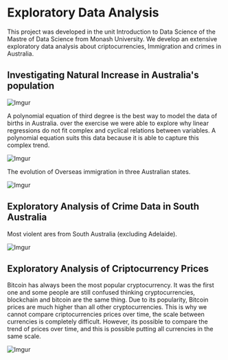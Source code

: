 # Exploratory Data Analysis

This project was developed in the unit Introduction to Data Science of the Mastre of Data Science from Monash University. We develop an extensive exploratory data analysis about criptocurrencies, Immigration and crimes in Australia. 


## Investigating Natural Increase in Australia's population


![Imgur](https://i.imgur.com/B0t4heg.png)

A polynomial equation of third degree is the best way to model the data of births in Australia.
over the exercise we were able to explore why linear regressions do not fit complex and cyclical relations between variables. A polynomial equation suits this data because it is able to capture this complex trend. 

![Imgur](https://i.imgur.com/MyzL2af.png)

The evolution of Overseas immigration in three Australian states.

![Imgur](https://i.imgur.com/Qvmq72X.png)

## Exploratory Analysis of Crime Data in South Australia

Most violent ares from South Australia (excluding Adelaide).

![Imgur](https://i.imgur.com/zLAJzbX.png)


## Exploratory Analysis of Criptocurrency Prices

Bitcoin has always been the most popular cryptocurrency. It was the first one and some people are still confused thinking cryptocurrencies, blockchain and bitcoin are the same thing. Due to its popularity, Bitcoin prices are much higher than all other cryptocurrencies.
This is why we cannot compare criptocurrencies prices over time, the scale between currencies is completely difficult. However, its possible to compare the trend of prices over time, and this is possible putting all currencies in the same scale.


![Imgur](https://i.imgur.com/lTuj4As.png)